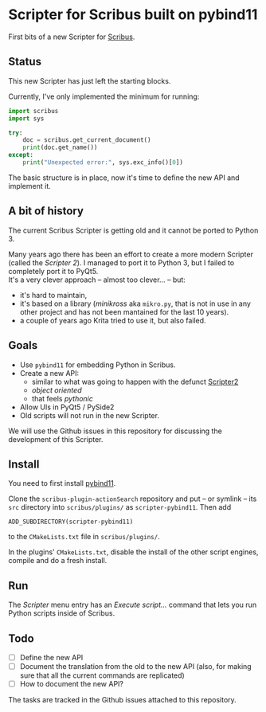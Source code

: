# Scripter for Scribus built on pybind11

First bits of a new Scripter for [Scribus](https://scribus.net).

## Status

This new Scripter has just left the starting blocks.

Currently, I've only implemented the minimum for running:

```py
import scribus
import sys

try:
    doc = scribus.get_current_document()
    print(doc.get_name())
except:
    print("Unexpected error:", sys.exc_info()[0])

```

The basic structure is in place, now it's time to define the new API and implement it.

## A bit of history

The current Scribus Scripter is getting old and it cannot be ported to Python 3.

Many years ago there has been an effort to create a more modern Scripter (called the _Scripter 2_). I managed to port it to Python 3, but I failed to completely port it to PyQt5.  
It's a very clever approach – almost too clever... – but:

- it's hard to maintain,
- it's based on a library (_minikross_ aka `mikro.py`, that is not in use in any other project and has not been mantained for the last 10 years).
- a couple of years ago Krita tried to use it, but also failed.

## Goals

- Use `pybind11` for embedding Python in Scribus.
- Create a new API:
  - similar to what was going to happen with the defunct [Scripter2](https://scribus-scripter.readthedocs.io/en/latest/)
  - _object oriented_
  - that feels _pythonic_
- Allow UIs in PyQt5 / PySide2
- Old scripts will not run in the new Scripter.

We will use the Github issues in this repository for discussing the development of this Scripter.

## Install

You need to first install [pybind11](https://github.com/pybind/pybind11).

Clone the `scribus-plugin-actionSearch` repository and put – or symlink – its `src` directory into `scribus/plugins/` as `scripter-pybind11`. Then add 

    ADD_SUBDIRECTORY(scripter-pybind11)

to the `CMakeLists.txt` file in `scribus/plugins/`.

In the plugins' `CMakeLists.txt`, disable the install of the other script engines, compile and do a fresh install.

## Run

The _Scripter_ menu entry has an _Execute script..._ command that lets you run Python scripts inside of Scribus.

## Todo

- [ ] Define the new API
- [ ] Document the translation from the old to the new API (also, for making sure that all the current commands are replicated)
- [ ] How to document the new API?

The tasks are tracked in the Github issues attached to this repository.

